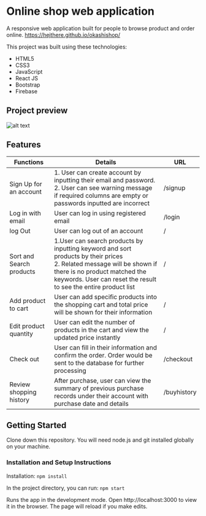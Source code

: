 # Online shop web application

A responsive web application built for people to browse product and order online.
https://hejthere.github.io/okashishop/

This project was built using these technologies: 
* HTML5 
* CSS3 
* JavaScript 
* React JS
* Bootstrap 
* Firebase


## Project preview
![alt text](https://github.com/hejthere/picture/blob/main/preview_gif.gif?raw=true)

## Features

| Functions                | Details | URL |
|--------------------------|---------|-----|
| Sign Up for an account   | 1. User can create account by inputting their email and password.  <br /> 2. User can see warning message if required columns are empty or passwords inputted are incorrect | /signup    |
| Log in with email        | User can log in using registered email | /login   |
| log Out       | User can log out of an account | /    |
| Sort and Search products | 1.User can search products by inputting keyword and sort products by their prices   <br /> 2. Related message will be shown if there is no product matched the keywords. User can reset the result to see the entire product list    | /    |
| Add product to cart      |User can add specific products into the shopping cart and total price will be shown for their information | /    |
| Edit product quantity    |User can edit the number of products in the cart and view the updated price instantly      | /    |
| Check out                | User can fill in their information and confirm the order. Order would be sent to the database for further processing        | /checkout    |
| Review shopping history  | After purchase, user can view the summary of previous purchase records under their account with purchase date and details      | /buyhistory    |


## Getting Started
Clone down this repository. You will need node.js and git installed globally on your machine.

### Installation and Setup Instructions
Installation: `npm install`

In the project directory, you can run: `npm start`

Runs the app in the development mode.
Open http://localhost:3000 to view it in the browser. The page will reload if you make edits.
